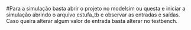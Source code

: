 #Para a simulação basta abrir o projeto no modelsim ou questa e iniciar a simulação abrindo o arquivo estufa_tb e observar as entradas e saídas. Caso queira alterar algum
valor de entrada basta alterar no testbench.
